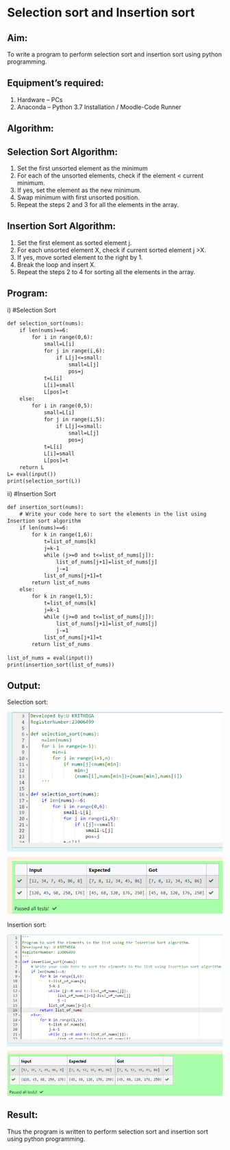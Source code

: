 # Selection sort and Insertion sort
## Aim:
To write a program to perform selection sort and insertion sort using python programming.
## Equipment’s required:
1.	Hardware – PCs
2.	Anaconda – Python 3.7 Installation / Moodle-Code Runner
## Algorithm:
## Selection Sort Algorithm:
1.	Set the first unsorted element as the minimum
2.	For each of the unsorted elements, check if the element < current minimum.
3.	If yes, set the element as the new minimum.
4.	Swap minimum with first unsorted position.
5.	Repeat the steps 2 and 3 for all the elements in the array.
## Insertion Sort Algorithm:
1.	Set the first element as sorted element j.
2.	For each unsorted element X, check if current sorted element j >X.
3.	If yes, move sorted element to the right by 1.
4.	Break the loop and insert X.
5.	Repeat the steps 2 to 4 for sorting all the elements in the array.
## Program:
i)	#Selection Sort
```
def selection_sort(nums):
    if len(nums)==6:
        for i in range(0,6):
            small=L[i]
            for j in range(i,6):
                if L[j]<=small:
                    small=L[j]
                    pos=j
            t=L[i]
            L[i]=small
            L[pos]=t
    else:
        for i in range(0,5):
            small=L[i]
            for j in range(i,5):
                if L[j]<=small:
                    small=L[j]
                    pos=j
            t=L[i]
            L[i]=small
            L[pos]=t
    return L
L= eval(input())
print(selection_sort(L))

```
ii)	#Insertion Sort
```
def insertion_sort(nums):
    # Write your code here to sort the elements in the list using Insertion sort algorithm
    if len(nums)==6:
        for k in range(1,6):
            t=list_of_nums[k]
            j=k-1
            while (j>=0 and t<=list_of_nums[j]):
                list_of_nums[j+1]=list_of_nums[j]
                j-=1
            list_of_nums[j+1]=t
        return list_of_nums
    else:
        for k in range(1,5):
            t=list_of_nums[k]
            j=k-1
            while (j>=0 and t<=list_of_nums[j]):
                list_of_nums[j+1]=list_of_nums[j]
                j-=1
            list_of_nums[j+1]=t
        return list_of_nums
    
list_of_nums = eval(input())
print(insertion_sort(list_of_nums))

```

## Output:

Selection sort:

![Alt text](<selection sort.png>)

Insertion sort:

![Alt text](<Insertion sort.png>)

## Result:
Thus the program is written to perform selection sort and insertion sort using python programming.
